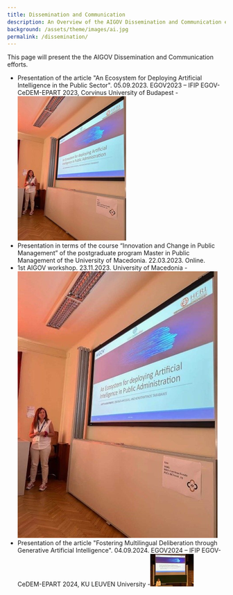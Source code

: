 ```yaml
---
title: Dissemination and Communication
description: An Overview of the AIGOV Dissemination and Communication efforts.
background: /assets/theme/images/ai.jpg
permalink: /dissemination/
---
```


This page will present the the AIGOV Dissemination and Communication efforts.

- Presentation of the article "An Ecosystem for Deploying Artificial Intelligence in the Public Sector". 05.09.2023. EGOV2023 – IFIP EGOV-CeDEM-EPART 2023, Corvinus University of Budapest
   -![Image](/assets/theme/images/egov23_2_resized.jpg)
- Presentation in terms of the course “Innovation and Change in Public Management” of the postgraduate program Master in Public Management of the University of Macedonia. 22.03.2023. Online.
- 1st AIGOV workshop. 23.11.2023. University of Macedonia
   -![Image](/assets/theme/images/egov23_2.jpg)
- Presentation of the article "Fostering Multilingual Deliberation through Generative Artificial Intelligence". 04.09.2024. EGOV2024 – IFIP EGOV-CeDEM-EPART 2024, KU LEUVEN University
   -![Image](/assets/theme/images/eGOV2024_resized.jpg)
